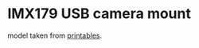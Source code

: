 # IMX179 USB camera mount

model taken from [printables](https://www.printables.com/model/512818-usb-camera-for-voron-24-top-inside-mount).

